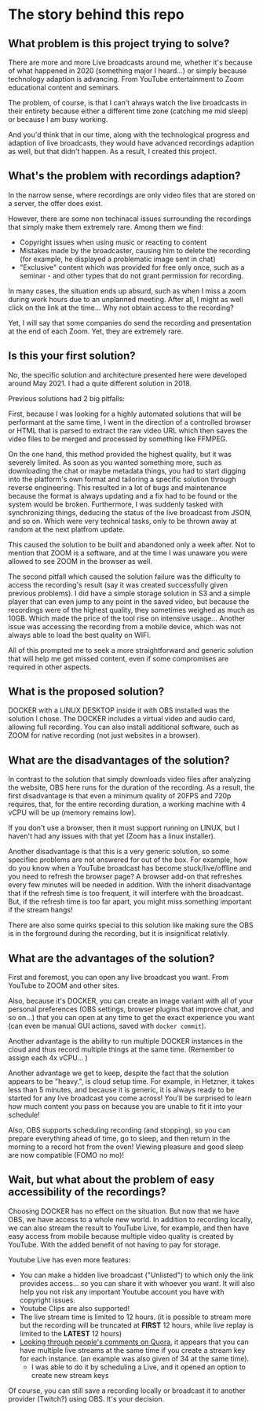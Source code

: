 # The story behind this repo

## What problem is this project trying to solve?

There are more and more Live broadcasts around me, whether it's because of what happened in 2020 (something major I heard...) or simply because technology adaption is advancing. From YouTube entertainment to Zoom educational content and seminars.

The problem, of course, is that I can't always watch the live broadcasts in their entirety because either a different time zone (catching me mid sleep) or because I am busy working.

And you'd think that in our time, along with the technological progress and adaption of live broadcasts, they would have advanced recordings adaption as well, but that didn't happen. As a result, I created this project.

## What's the problem with recordings adaption?

In the narrow sense, where recordings are only video files that are stored on a server, the offer does exist.

However, there are some non techinacal issues surrounding the recordings that simply make them extremely rare. Among them we find:
* Copyright issues when using music or reacting to content
* Mistakes made by the broadcaster, causing him to delete the recording (for example, he displayed a problematic image sent in chat)
* "Exclusive" content which was provided for free only once, such as a seminar - and other types that do not grant permission for recording.

In many cases, the situation ends up absurd, such as when I miss a zoom during work hours due to an unplanned meeting. After all, I might as well click on the link at the time... Why not obtain access to the recording?

Yet, I will say that some companies do send the recording and presentation at the end of each Zoom. Yet, they are extremely rare.

## Is this your first solution?

No, the specific solution and architecture presented here were developed around May 2021. I had a quite different solution in 2018.

Previous solutions had 2 big pitfalls:

First, because I was looking for a highly automated solutions that will be performant at the same time, I went in the direction of a controlled browser or HTML that is parsed to extract the raw video URL which then saves the video files to be merged and processed by something like FFMPEG.

On the one hand, this method provided the highest quality, but it was severely limited. As soon as you wanted something more, such as downloading the chat or maybe metadata things, you had to start digging into the platform's own format and tailoring a specific solution through reverse engineering. This resulted in a lot of bugs and maintenance because the format is always updating and a fix had to be found or the system would be broken. Furthermore, I was suddenly tasked with synchronizing things, deducing the status of the live broadcast from JSON, and so on. Which were very technical tasks, only to be thrown away at random at the next platfrom update.

This caused the solution to be built and abandoned only a week after. Not to mention that ZOOM is a software, and at the time I was unaware you were allowed to see ZOOM in the browser as well.

The second pitfall which caused the solution failure was the difficulty to access the recording's result (say it was created successfully given previous problems). I did have a simple storage solution in S3 and a simple player that can even jump to any point in the saved video, but because the recordings were of the highest quality, they sometimes weighed as much as 10GB. Which made the price of the tool rise on intensive usage... Another issue was accessing the recording from a mobile device, which was not always able to load the best quality on WIFI. 

All of this prompted me to seek a more straightforward and generic solution that will help me get missed content, even if some compromises are required in other aspects.

## What is the proposed solution?

DOCKER with a LINUX DESKTOP inside it with OBS installed was the solution I chose. The DOCKER includes a virtual video and audio card, allowing full recording.
You can also install additional software, such as ZOOM for native recording (not just websites in a browser).

## What are the disadvantages of the solution?

In contrast to the solution that simply downloads video files after analyzing the website, OBS here runs for the duration of the recording. As a result, the first disadvantage is that even a minimum quality of 20FPS and 720p requires, that, for the entire recording duration, a working machine with 4 vCPU will be up (memory remains low).

If you don't use a browser, then it must support running on LINUX, but I haven't had any issues with that yet (Zoom has a linux installer).

Another disadvantage is that this is a very generic solution, so some specifiec problems are not answered for out of the box. For example, how do you know when a YouTube broadcast has become stuck/live/offline and you need to refresh the browser page? A browser add-on that refreshes every few minutes will be needed in addition. With the inherit disadvantage that if the refresh time is too frequent, it will interfere with the broadcast. But, if the refresh time is too far apart, you might miss something important if the stream hangs!

There are also some quirks special to this solution like making sure the OBS is in the forground during the recording, but it is insignificat relativly.

## What are the advantages of the solution?

First and foremost, you can open any live broadcast you want. From YouTube to ZOOM and other sites.

Also, because it's DOCKER, you can create an image variant with all of your personal preferences (OBS settings, browser plugins that improve chat, and so on...) that you can open at any time to get the exact experience you want (can even be manual GUI actions, saved with `docker commit`).

Another advantage is the ability to run multiple DOCKER instances in the cloud and thus record multiple things at the same time. (Remember to assign each 4x vCPU... )

Another advantage we get to keep, despite the fact that the solution appears to be "heavy.", is cloud setup time. For example, in Hetzner, it takes less than 5 minutes, and because it is generic, it is always ready to be started for any live broadcast you come across! You'll be surprised to learn how much content you pass on because you are unable to fit it into your schedule!

Also, OBS supports scheduling recording (and stopping), so you can prepare everything ahead of time, go to sleep, and then return in the morning to a record hot from the oven! Viewing pleasure and good sleep are now compatible (FOMO no mo)!

## Wait, but what about the problem of easy accessibility of the recordings?

Choosing DOCKER has no effect on the situation. But now that we have OBS, we have access to a whole new world. In addition to recording locally, we can also stream the result to YouTube Live, for example, and then have easy access from mobile because multiple video quality is created by YouTube. With the added benefit of not having to pay for storage.

Youtube Live has even more features:
* You can make a hidden live broadcast ("Unlisted") to which only the link provides access... so you can share it with whoever you want. It will also help you not risk any important Youtube account you have with copyright issues.
* Youtube Clips are also supported!
* The live stream time is limited to 12 hours. (it is possible to stream more but the recording will be truncated at **FIRST** 12 hours, while live replay is limited to the **LATEST** 12 hours)
* [Looking through people's comments on Quora](https://www.quora.com/Can-I-do-more-than-1-live-on-YouTube-simultaneously), it appears that you can have multiple live streams at the same time if you create a stream key for each instance.  (an example was also given of 34 at the same time).
    * I was able to do it by scheduling a Live, and it opened an option to create new stream keys

Of course, you can still save a recording locally or broadcast it to another provider (Twitch?) using OBS. It's your decision.
